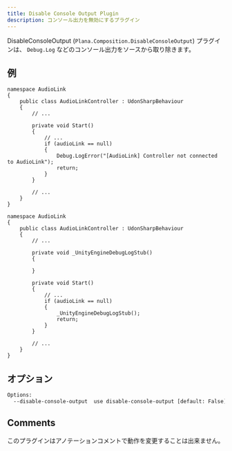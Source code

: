 ```yaml
---
title: Disable Console Output Plugin
description: コンソール出力を無効にするプラグイン
---
```


DisableConsoleOutput (`Plana.Composition.DisableConsoleOutput`) プラグインは、 `Debug.Log` などのコンソール出力をソースから取り除きます。

## 例

```csharp:input
namespace AudioLink
{
    public class AudioLinkController : UdonSharpBehaviour
    {
        // ...

        private void Start()
        {
            // ...
            if (audioLink == null)
            {
                Debug.LogError("[AudioLink] Controller not connected to AudioLink");
                return;
            }
        }

        // ...
    }
}
```

```csharp:output
namespace AudioLink
{
    public class AudioLinkController : UdonSharpBehaviour
    {
        // ...

        private void _UnityEngineDebugLogStub()
        {

        }

        private void Start()
        {
            // ...
            if (audioLink == null)
            {
                _UnityEngineDebugLogStub();
                return;
            }
        }

        // ...
    }
}
```

## オプション

```bash
Options:
  --disable-console-output  use disable-console-output [default: False]
```

## Comments

このプラグインはアノテーションコメントで動作を変更することは出来ません。
